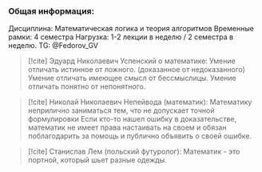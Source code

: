 ### Общая информация:
Дисциплина: Математическая логика и теория алгоритмов
Временные рамки: 4 семестра
Нагрузка: 1-2 лекции в неделю / 2 семестра в неделю.
TG: @Fedorov_GV

>[!cite] Эдуард Николаевич Успенский о математике:
>Умение отличать истинное от ложного. (доказанное от недоказанного)
>Умение отличать имеющее смысл от бессмыслицы.
>Умение отличать понятно от непонятного.

>[!cite] Николай Николаевич Непейвода (математик):
>Математику неприлично заниматься тем, что не допускает точной формулировки
>Если кто-то нашел ошибку в доказательстве, математик не имеет права настаивать на своем и обязан поблагодарить за помощь и публично объявить о своей ошибке.

>[!cite] Станислав Лем (польский футуролог):
>Математик - это портной, который шьет разные одежды.
